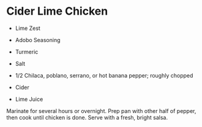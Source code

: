 # Cider Lime Chicken

* Lime Zest
* Adobo Seasoning
* Turmeric
* Salt

* 1/2 Chilaca, poblano, serrano, or hot banana pepper; roughly chopped
* Cider
* Lime Juice

Marinate for several hours or overnight. Prep pan with other half of pepper, then cook until chicken is done. Serve with a fresh, bright salsa.
